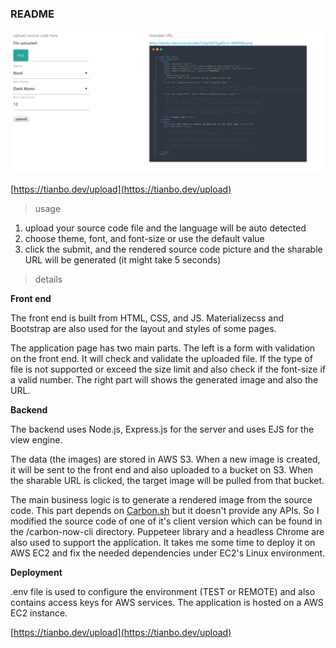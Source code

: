 ### README

![demo image](./public/demo-index.png)


[https://tianbo.dev/upload](https://tianbo.dev/upload)

> usage
1. upload your source code file and the language will be auto detected
2. choose theme, font, and font-size or use the default value
3. click the submit, and the rendered source code picture and the sharable URL will be generated (it might take 5 seconds)

> details

**Front end**

The front end is built from HTML, CSS, and JS. Materializecss and Bootstrap are also used for the layout and styles of some pages.

The application page has two main parts. The left is a form with validation on the front end. It will check and validate the uploaded file. If the type of file is not supported or exceed the size limit and also check if the font-size if a valid number. The right part will shows the generated image and also the URL.

**Backend**

The backend uses Node.js, Express.js for the server and uses EJS for the view engine.

The data (the images) are stored in AWS S3. When a new image is created, it will be sent to the front end and also uploaded to a bucket on S3. When the sharable URL is clicked, the target image will be pulled from that bucket.

The main business logic is to generate a rendered image from the source code. This part depends on [Carbon.sh](https://carbon.now.sh/) but it doesn't provide any APIs. So I modified the source code of one of it's client version which can be found in the /carbon-now-cli directory. Puppeteer library and a headless Chrome are also used to support the application. It takes me some time to deploy it on AWS EC2 and fix the needed dependencies under EC2's Linux environment.

**Deployment**

.env file is used to configure the environment (TEST or REMOTE) and also contains access keys for AWS services. The application is hosted on a AWS EC2 instance.

[https://tianbo.dev/upload](https://tianbo.dev/upload)


